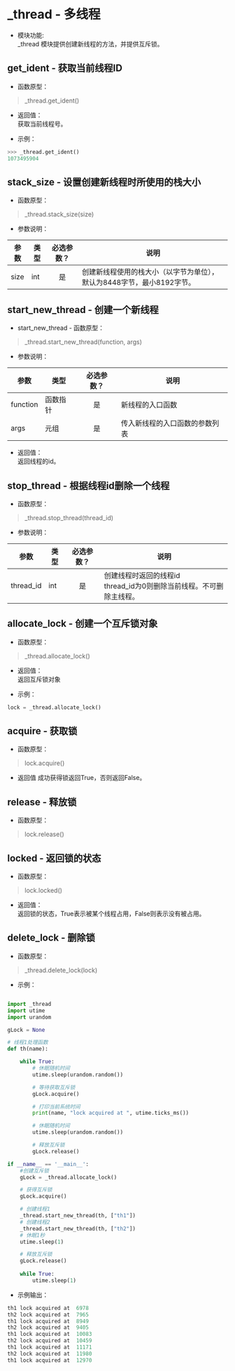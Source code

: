 
# _thread - 多线程

* 模块功能:  
_thread 模块提供创建新线程的方法，并提供互斥锁。

## get_ident - 获取当前线程ID

* 函数原型：
> _thread.get_ident()

* 返回值：  
获取当前线程号。

* 示例：

```python
>>> _thread.get_ident()
1073495904
```

## stack_size - 设置创建新线程时所使用的栈大小

* 函数原型：
> _thread.stack_size(size)

* 参数说明：

|参数|类型|必选参数？|说明|
|-----|----|:---:|----|
| size | int | 是 | 创建新线程使用的栈大小（以字节为单位），默认为8448字节，最小8192字节。 |

## start_new_thread - 创建一个新线程

* start_new_thread - 函数原型：
> _thread.start_new_thread(function, args)

* 参数说明：

|参数|类型|必选参数？|说明|
|-----|----|:---:|----|
|function|函数指针|是|新线程的入口函数|
|args|元组|是|传入新线程的入口函数的参数列表|

* 返回值：  
返回线程的id。

## stop_thread - 根据线程id删除一个线程

* 函数原型：
> _thread.stop_thread(thread_id)

* 参数说明：

|参数|类型|必选参数？|说明|
|-----|----|:---:|----|
|thread_id|int|是|创建线程时返回的线程id <br> thread_id为0则删除当前线程。不可删除主线程。|

## allocate_lock - 创建一个互斥锁对象

* 函数原型：
> _thread.allocate_lock()

* 返回值：  
返回互斥锁对象

* 示例：

```python
lock = _thread.allocate_lock()
```

## acquire - 获取锁

* 函数原型：
> lock.acquire()

* 返回值
成功获得锁返回True，否则返回False。

## release - 释放锁

* 函数原型：
> lock.release()

## locked - 返回锁的状态

* 函数原型：
> lock.locked()

* 返回值：  
返回锁的状态，True表示被某个线程占用，False则表示没有被占用。

## delete_lock - 删除锁

* 函数原型：
> _thread.delete_lock(lock)

* 示例：

```python

import _thread
import utime
import urandom

gLock = None

# 线程1处理函数
def th(name):

    while True:
        # 休眠随机时间
        utime.sleep(urandom.random())

        # 等待获取互斥锁
        gLock.acquire()

        # 打印当前系统时间
        print(name, "lock acquired at ", utime.ticks_ms())

        # 休眠随机时间
        utime.sleep(urandom.random())

        # 释放互斥锁
        gLock.release()

if __name__ == '__main__':
    #创建互斥锁
    gLock = _thread.allocate_lock()

    # 获得互斥锁
    gLock.acquire()

    # 创建线程1
    _thread.start_new_thread(th, ["th1"])
    # 创建线程2
    _thread.start_new_thread(th, ["th2"])
    # 休眠1秒
    utime.sleep(1)

    # 释放互斥锁
    gLock.release()
    
    while True:
        utime.sleep(1)

```

* 示例输出：

```python
th1 lock acquired at  6978
th2 lock acquired at  7965
th1 lock acquired at  8949
th2 lock acquired at  9405
th1 lock acquired at  10083
th2 lock acquired at  10459
th1 lock acquired at  11171
th2 lock acquired at  11980
th1 lock acquired at  12970
```